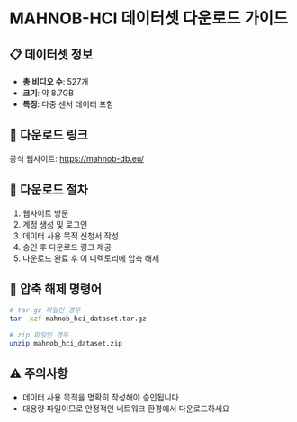 # MAHNOB-HCI 데이터셋 다운로드 가이드

## 📋 데이터셋 정보
- **총 비디오 수**: 527개
- **크기**: 약 8.7GB
- **특징**: 다중 센서 데이터 포함

## 🔗 다운로드 링크
공식 웹사이트: https://mahnob-db.eu/

## 📝 다운로드 절차
1. 웹사이트 방문
2. 계정 생성 및 로그인
3. 데이터 사용 목적 신청서 작성
4. 승인 후 다운로드 링크 제공
5. 다운로드 완료 후 이 디렉토리에 압축 해제

## 📁 압축 해제 명령어
```bash
# tar.gz 파일인 경우
tar -xzf mahnob_hci_dataset.tar.gz

# zip 파일인 경우
unzip mahnob_hci_dataset.zip
```

## ⚠️ 주의사항
- 데이터 사용 목적을 명확히 작성해야 승인됩니다
- 대용량 파일이므로 안정적인 네트워크 환경에서 다운로드하세요
